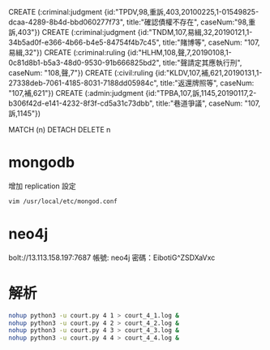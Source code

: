 CREATE (:criminal:judgment {id:"TPDV,98,重訴,403,20100225,1-01549825-dcaa-4289-8b4d-bbd060277f73", title:"確認債權不存在", caseNum:"98,重訴,403"})
CREATE (:criminal:judgment {id:"TNDM,107,易緝,32,20190121,1-34b5ad0f-e366-4b66-b4e5-84754f4b7c45", title:"賭博等", caseNum: "107,易緝,32"})
CREATE (:criminal:ruling {id:"HLHM,108,聲,7,20190108,1-0c81d8b1-b5a3-48d0-9530-91b666825bd2", title:"聲請定其應執行刑", caseNum: "108,聲,7"})
CREATE (:civil:ruling {id:"KLDV,107,補,621,20190131,1-27338deb-7061-4185-8031-7188dd05984c", title:"返還牌照等", caseNum: "107,補,621"})
CREATE (:admin:judgment {id:"TPBA,107,訴,1145,20190117,2-b306f42d-e141-4232-8f3f-cd5a31c73dbb", title:"巷道爭議", caseNum: "107,訴,1145"})


MATCH (n) DETACH DELETE n

# mongodb

增加 replication 設定
```sh
vim /usr/local/etc/mongod.conf
```

# neo4j
bolt://13.113.158.197:7687
帳號: neo4j
密碼：EibotiG^ZSDXaVxc


# 解析

```sh
nohup python3 -u court.py 4 1 > court_4_1.log &
nohup python3 -u court.py 4 2 > court_4_2.log &
nohup python3 -u court.py 4 3 > court_4_3.log &
nohup python3 -u court.py 4 4 > court_4_4.log &
```

